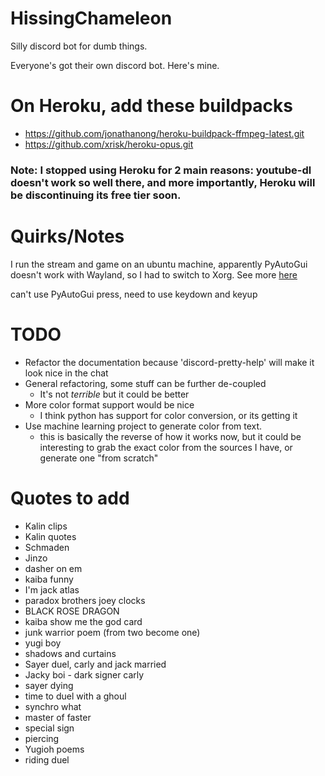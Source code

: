# HissingChameleon
Silly discord bot for dumb things.

Everyone's got their own discord bot. Here's mine.


# On Heroku, add these buildpacks
- https://github.com/jonathanong/heroku-buildpack-ffmpeg-latest.git
- https://github.com/xrisk/heroku-opus.git

### Note: I stopped using Heroku for 2 main reasons: youtube-dl doesn't work so well there, and more importantly, Heroku will be discontinuing its free tier soon.

# Quirks/Notes

I run the stream and game on an ubuntu machine, apparently PyAutoGui doesn't work with Wayland, so I had to switch to Xorg. See more [here](https://askubuntu.com/questions/1433002/ubuntu-gui-cant-take-virtual-keystrokes)

can't use PyAutoGui press, need to use keydown and keyup


# TODO

* Refactor the documentation because 'discord-pretty-help' will make it look nice in the chat
* General refactoring, some stuff can be further de-coupled
    * It's not *terrible* but it could be better
* More color format support would be nice
    * I think python has support for color conversion, or its getting it
* Use machine learning project to generate color from text.
   * this is basically the reverse of how it works now, but it could be interesting to grab the exact color from the sources I have, or generate one "from scratch"

# Quotes to add
- Kalin clips
- Kalin quotes
- Schmaden
- Jinzo
- dasher on em
- kaiba funny
- I'm jack atlas
- paradox brothers joey clocks
- BLACK ROSE DRAGON
- kaiba show me the god card
- junk warrior poem (from two become one)
- yugi boy
- shadows and curtains
- Sayer duel, carly and jack married
- Jacky boi - dark signer carly
- sayer dying
- time to duel with a ghoul
- synchro what
- master of faster
- special sign
- piercing
- Yugioh poems
- riding duel
